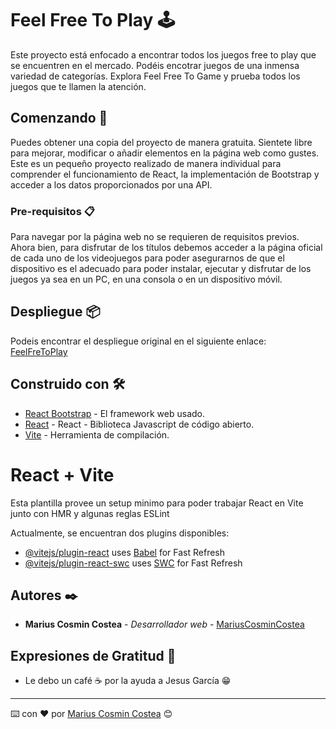 # Feel Free To Play 🕹

Este proyecto está enfocado a encontrar todos los juegos free to play que se encuentren en el mercado. Podéis encotrar juegos de una inmensa variedad de categorías.
Explora Feel Free To Game y prueba todos los juegos que te llamen la atención.

## Comenzando 🚀

Puedes obtener una copia del proyecto de manera gratuita. Sientete libre para mejorar, modificar o añadir elementos en la página web como gustes. Este es un pequeño proyecto realizado de manera individual para 
comprender el funcionamiento de React, la implementación de Bootstrap y acceder a los datos proporcionados por una API.

### Pre-requisitos 📋

Para navegar por la página web no se requieren de requisitos previos. Ahora bien, para disfrutar de los títulos debemos acceder a la página oficial de cada uno de los videojuegos para poder
asegurarnos de que el dispositivo es el adecuado para poder instalar, ejecutar y disfrutar de los juegos ya sea en un PC, en una consola o en un dispositivo móvil.


## Despliegue 📦

Podeis encontrar el despliegue original en el siguiente enlace: [FeelFreToPlay](https://free-games-beta.vercel.app) 

## Construido con 🛠️

* [React Bootstrap](https://react-bootstrap.netlify.app/) - El framework web usado.
* [React](https://es.react.dev/) -  React - Biblioteca Javascript de código abierto.
* [Vite](https://vite.dev/) - Herramienta de compilación.


# React + Vite
Esta plantilla provee un setup minimo para poder trabajar React en Vite junto con HMR y algunas reglas ESLint

Actualmente, se encuentran dos plugins disponibles:

- [@vitejs/plugin-react](https://github.com/vitejs/vite-plugin-react/blob/main/packages/plugin-react/README.md) uses [Babel](https://babeljs.io/) for Fast Refresh
- [@vitejs/plugin-react-swc](https://github.com/vitejs/vite-plugin-react-swc) uses [SWC](https://swc.rs/) for Fast Refresh

## Autores ✒️

* **Marius Cosmin Costea** - *Desarrollador web* - [MariusCosminCostea](https://github.com/cosmincostea21)
  

## Expresiones de Gratitud 🎁

* Le debo un café ☕ por la ayuda a Jesus García 😁




---
⌨️ con ❤️ por [Marius Cosmin Costea](https://github.com/cosmincostea21) 😊

